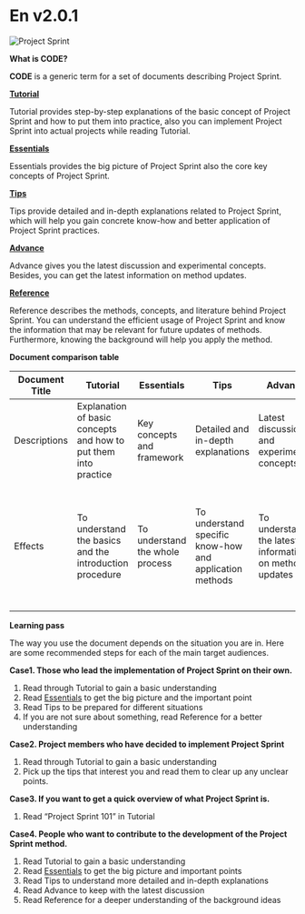# En v2.0.1

![Project Sprint](../oldversions/v2\_2\_0/images/pjs\_logo.png)

**What is CODE?**

**CODE** is a generic term for a set of documents describing Project Sprint.

[**Tutorial**](broken-reference)

Tutorial provides step-by-step explanations of the basic concept of Project Sprint and how to put them into practice, also you can implement Project Sprint into actual projects while reading Tutorial.

[**Essentials**](broken-reference)

Essentials provides the big picture of Project Sprint also the core key concepts of Project Sprint.

[**Tips**](broken-reference)

Tips provide detailed and in-depth explanations related to Project Sprint, which will help you gain concrete know-how and better application of Project Sprint practices.

[**Advance**](broken-reference)

Advance gives you the latest discussion and experimental concepts. Besides, you can get the latest information on method updates.

[**Reference**](broken-reference)

Reference describes the methods, concepts, and literature behind Project Sprint. You can understand the efficient usage of Project Sprint and know the information that may be relevant for future updates of methods. Furthermore, knowing the background will help you apply the method.

**Document comparison table**

| Document Title | Tutorial                                                        | Essentials                      | Tips                                                    | Advance                                                | Reference                                                                                                                      |
| -------------- | --------------------------------------------------------------- | ------------------------------- | ------------------------------------------------------- | ------------------------------------------------------ | ------------------------------------------------------------------------------------------------------------------------------ |
| Descriptions   | Explanation of basic concepts and how to put them into practice | Key concepts and framework      | Detailed and in-depth explanations                      | Latest discussions and experimental concepts           | Background methods, concepts, and literature                                                                                   |
| Effects        | To understand the basics and the introduction procedure         | To understand the whole process | To understand specific know-how and application methods | To understand the latest information on method updates | To understanding of efficient Project Sprint, information that may be related to method updates, and knowledge for application |

**Learning pass**

The way you use the document depends on the situation you are in. Here are some recommended steps for each of the main target audiences.

**Case1. Those who lead the implementation of Project Sprint on their own.**

1. Read through Tutorial to gain a basic understanding
2. Read [Essentials](broken-reference) to get the big picture and the important point
3. Read Tips to be prepared for different situations
4. If you are not sure about something, read Reference for a better understanding

**Case2. Project members who have decided to implement Project Sprint**

1. Read through Tutorial to gain a basic understanding
2. Pick up the tips that interest you and read them to clear up any unclear points.

**Case3. If you want to get a quick overview of what Project Sprint is.**

1. Read “Project Sprint 101” in Tutorial

**Case4. People who want to contribute to the development of the Project Sprint method.**

1. Read Tutorial to gain a basic understanding
2. Read [Essentials](broken-reference) to get the big picture and important points
3. Read Tips to understand more detailed and in-depth explanations
4. Read Advance to keep with the latest discussion
5. Read Reference for a deeper understanding of the background ideas
